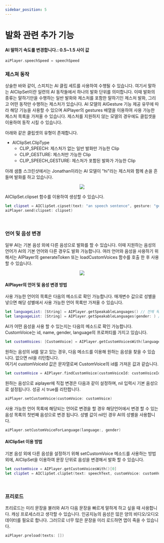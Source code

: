 ```yaml
---
sidebar_position: 5
---
```


# 발화 관련 추가 기능

#### AI 말하기 속도를 변경합니다.: 0.5~1.5 사이 값

```swift
aiPlayer.speechSpeed = speechSpeed
```

### 제스쳐 동작

상술한 바와 같이, 스피치는 AI 클립 세트를 사용하여 수행될 수 있습니다. 여기서 말하는 AIClipSet이란 일련의 AI 동작들에서 하나의 발화 단위를 의미합니다. 이때 발화의 종류는 말하기만을 수행하는 일반 발화와 제스처를 포함한 말하기인 제스처 발화, 그리고 어떤 동작만 수행하는 제스처가 있습니다. AI 모델의 AIGesture 기능 제공 유무에 따라 해당 기능을 사용할 수 있으며 AIPlayer의 gestures 배열을 이용하여 사용 가능한 제스처 목록을 가져올 수 있습니다. 제스처를 지원하지 않는 모델의 경우에도 클립셋을 이용하여 동작 시킬 수 있습니다.

아래와 같은 클립셋의 유형이 존재합니다.

- AIClipSet.ClipType
  - CLIP_SPEECH: 제스처가 없는 일반 발화만 가능한 Clip
  - CLIP_GESTURE: 제스처만 가능한 Clip
  - CLIP_SPEECH_GESTURE: 제스처가 포함된 발화가 가능한 Clip

아래 샘플 스크린샷에서는 Jonathan이라는 AI 모델이 "hi"라는 제스처와 함께 손을 흔들며 발화를 하고 있습니다.

<p align="center">
<img src="/img/aihuman/ios/aisample_ss_gesture.PNG" style={{zoom: "35%"}} />
</p>

AIClipSet.clipset 함수를 이용하여 생성할 수 있습니다.

```swift
let clipset = AIClipSet.cipset(text: "an speech sentence", gesture: "gesture")
aiPlayer.send(clipset: clipset)
```


<br/>

### 언어 및 음성 변경

일부 AI는 기본 음성 외에 다른 음성으로 발화를 할 수 있습니다. 이때 지원하는 음성의 언어가 AI의 기본 언어와 다른 경우도 발화 가능합니다. 여러 언어와 음성을 사용하기 위해서는 AIPlayer의 generateToken 또는 loadCustomVoices 함수를 호출 한 후 사용할 수 있습니다.

<p align="center">
<img src="/img/aihuman/ios/aisample_ss_customvoice.PNG" style={{zoom: "35%"}} />
</p>

#### AIPlayer의 언어 및 음성 변경 방법

사용 가능한 언어의 목록은 다음의 메소드로 확인 가능합니다. 매개변수 값으로 성별을 넣으면 해당 성별에서 사용 가능한 언어 목록만 가져올 수 있습니다.

```swift
let languageList: [String] = AIPlayer.getSpeakableLanguages() // 전체 목록
let languageList: [String] = AIPlayer.getSpeakableLanguages(gender: ) // 해당 성별에 사용 가능한 전체 목록 - male, female
```

AI가 어떤 음성을 사용 할 수 있는지는 다음의 메소드로 확인 가능합니다. CustomVoice는 id, name, gender, language의 프로퍼티를 가지고 있습니다.

```swift
let customVoices: [CustomVoice] = AIPlayer.getCustomVoicesWith(language: , gender:)
```

원하는 음성의 id를 알고 있는 경우, 다음 메소드를 이용해 원하는 음성을 찾을 수 있습니다. 없으면 nil을 리턴합니다. <br/>
여기서 customVoiceId 값은 문자열로써 CustomVoice의 id를 가져온 값과 같습니다.

```swift
let customVoice = AIPlayer.findCustomVoice(customVoiceId: customVoiceId)
```

원하는 음성으로 aiplayer에 직접 변경은 다음과 같이 설정하며, nil 입력시 기본 음성으로 설정됩니다. 성공 시 true를 리턴합니다.

```swift
aiPlayer.setCustomVoice(customVoice: customVoice)
```

사용 가능한 언어 목록에 해당되는 언어로 변경을 할 경우 해당언어에서 변경 할 수 있는 음성 목록의 첫번째 음성으로 변경 됩니다. 성별 값이 nil인 경우 AI의 성별을 사용합니다.

```swift
aiPlayer.setCustomVoiceForLanguage(language:, gender)
```

#### AIClipSet 이용 방법

기본 음성 외에 다른 음성을 설정하기 위해 setCustomVoice 메소드를 사용하는 방법 외에, AIClipSet을 이용하여 문장 단위로 음성을 변경해서 발화 할 수 있습니다.

```swift
let customVoice = AIPlayer.getCustomVoicesWith()[0]
let clipSet = AIClipSet.clipSet(text: speechText, customVoice: customVoice)
```


<br/>

### 프리로드

프리로드는 미리 문장을 불러와 AI가 다음 문장을 빠르게 말하게 하고 싶을 때 사용합니다. 캐싱 프로세스라고 생각할 수 있습니다. 인공지능의 음성은 많은 양의 비디오/오디오 데이터를 필요로 합니다. 그러므로 너무 많은 문장을 미리 로드하면 앱이 죽을 수 있습니다.

```swift
aiPlayer.preload(texts: [])
```
